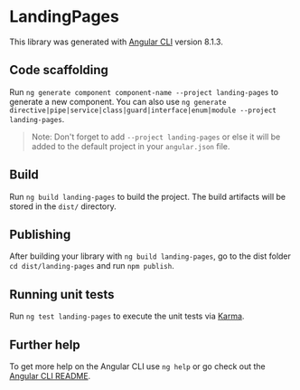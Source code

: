 # LandingPages

This library was generated with [Angular CLI](https://github.com/angular/angular-cli) version 8.1.3.

## Code scaffolding

Run `ng generate component component-name --project landing-pages` to generate a new component. You can also use `ng generate directive|pipe|service|class|guard|interface|enum|module --project landing-pages`.
> Note: Don't forget to add `--project landing-pages` or else it will be added to the default project in your `angular.json` file. 

## Build

Run `ng build landing-pages` to build the project. The build artifacts will be stored in the `dist/` directory.

## Publishing

After building your library with `ng build landing-pages`, go to the dist folder `cd dist/landing-pages` and run `npm publish`.

## Running unit tests

Run `ng test landing-pages` to execute the unit tests via [Karma](https://karma-runner.github.io).

## Further help

To get more help on the Angular CLI use `ng help` or go check out the [Angular CLI README](https://github.com/angular/angular-cli/blob/master/README.md).
